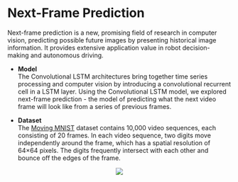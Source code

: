# Next-Frame Prediction
Next-frame prediction is a new, promising field of research in computer vision, predicting possible future images by presenting historical image information. It provides extensive application value in robot decision-making and autonomous driving. 

- **Model** <br/>
The Convolutional LSTM architectures bring together time series processing and computer vision by introducing a convolutional recurrent cell in a LSTM layer. Using the Convolutional LSTM model, we explored next-frame prediction - the model of predicting what the next video frame will look like from a series of previous frames.

- **Dataset** <br/>
The [Moving MNIST](http://www.cs.toronto.edu/~nitish/unsupervised_video/) dataset contains 10,000 video sequences, each consisting of 20 frames. In each video sequence, two digits move independently around the frame, which has a spatial resolution of 64×64 pixels. The digits frequently intersect with each other and bounce off the edges of the frame.

<p align="center">
  <img src="https://i.imgur.com/UYMTsw7.gif" />
</p>
